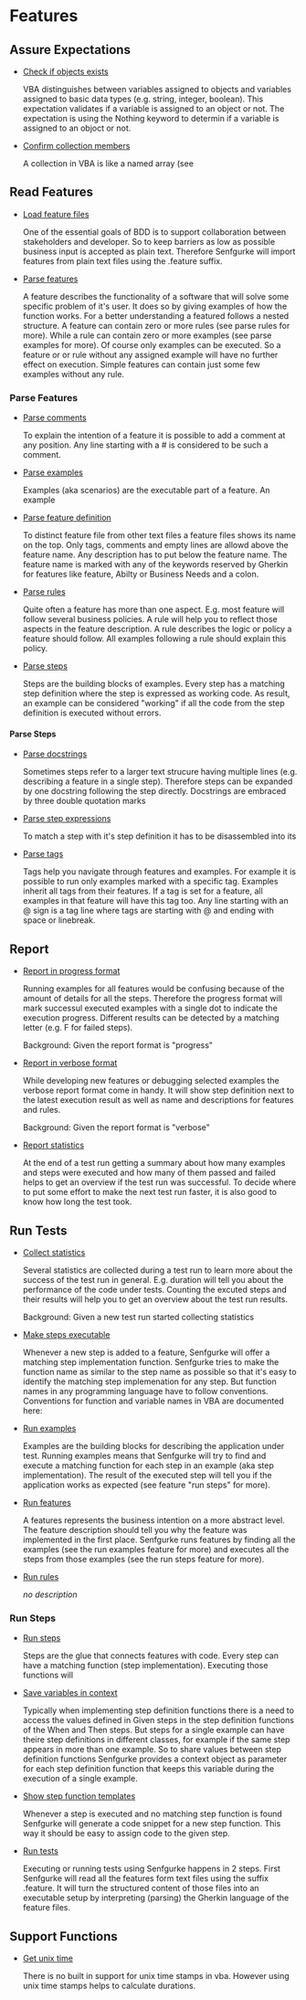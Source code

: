 # Features

## Assure Expectations

* [Check if objects exists](assure_expectations/check_if_objects_exists.feature)

  VBA distinguishes between variables assigned to objects and variables
  assigned to basic data types (e.g. string, integer, boolean). This
  expectation validates if a variable is assigned to an object or not. The
  expectation is using the Nothing keyword to determin if a variable is
  assigned to an objoct or not.

* [Confirm collection members](assure_expectations/confirm_collection_members.feature)

  A collection in VBA is like a named array (see

## Read Features

* [Load feature files](read_features/load_feature_files.feature)

  One of the essential goals of BDD is to support collaboration between
  stakeholders and developer. So to keep barriers as low as possible business
  input is accepted as plain text. Therefore Senfgurke will import features
  from plain text files using the .feature suffix.

* [Parse features](read_features/parse_features.feature)

  A feature describes the functionality of a software that will solve some
  specific problem of it's user. It does so by giving examples of how the
  function works.
  For a better understanding a featured follows a nested structure. A feature
  can contain zero or more rules (see parse rules for more). While a rule can
  contain zero or more examples (see parse examples for more). Of course only
  examples can be executed. So a feature or or rule without any assigned
  example will have no further effect on execution.
  Simple features can contain just some few examples without any rule.

### Parse Features

* [Parse comments](read_features/parse_features/parse_comments.feature)

  To explain the intention of a feature it is possible to add a comment at any
  position. Any line starting with a # is considered to be such a comment.

* [Parse examples](read_features/parse_features/parse_examples.feature)

  Examples (aka scenarios) are the executable part of a feature. An example

* [Parse feature definition](read_features/parse_features/parse_feature_definition.feature)

  To distinct feature file from other text files a feature files shows its name
  on the top. Only tags, comments and empty lines are allowd above the feature
  name. Any description has to put below the feature name.
  The feature name is marked with any of the keywords reserved by Gherkin for
  features like feature, Abilty or Business Needs and a colon.

* [Parse rules](read_features/parse_features/parse_rules.feature)

  Quite often a feature has more than one aspect. E.g. most feature will follow
  several business policies. A rule will help you to reflect those aspects in
  the feature description. A rule describes the logic or policy a feature should
  follow. All examples following a rule should explain this policy.

* [Parse steps](read_features/parse_features/parse_steps.feature)

  Steps are the building blocks of examples. Every step has a matching step
  definition where the step is expressed as working code. As result, an example
  can be considered "working" if all the code from the step definition is
  executed without errors.

#### Parse Steps

* [Parse docstrings](read_features/parse_features/parse_steps/parse_docstrings.feature)

  Sometimes steps refer to a larger text strucure having multiple lines (e.g.
  describing a feature in a single step). Therefore steps can be expanded by one
  docstring following the step directly. Docstrings are embraced by three double
  quotation marks

* [Parse step expressions](read_features/parse_features/parse_steps/parse_step_expressions.feature)

  To match a step with it's step definition it has to be disassembled into its

* [Parse tags](read_features/parse_features/parse_tags.feature)

  Tags help you navigate through features and examples. For example it is
  possible to run only examples marked with a specific tag.
  Examples inherit all tags from their features. If a tag is set for a
  feature, all examples in that feature will have this tag too.
  Any line starting with an @ sign is a tag line where tags are starting
  with @ and ending with space or linebreak.

## Report

* [Report in progress format](report/report_in_progress_format.feature)

  Running examples for all features would be confusing because of the amount
  of details for all the steps.
  Therefore the progress format will mark successul executed examples with
  a single dot to indicate the execution progress. Different results can be
  detected by a matching letter (e.g. F for failed steps).

  Background:
  Given the report format is "progress"

* [Report in verbose format](report/report_in_verbose_format.feature)

  While developing new features or debugging selected examples the verbose
  report format come in handy. It will show step definition next to the latest
  execution result as well as name and descriptions for features and rules.

  Background:
  Given the report format is "verbose"

* [Report statistics](report/report_statistics.feature)

  At the end of a test run getting a summary about how many examples and steps
  were executed and how many of them passed and failed helps to get an
  overview if the test run was successful. To decide where to put some effort
  to make the next test run faster, it is also good to know how long the test
  took.

## Run Tests

* [Collect statistics](run_tests/collect_statistics.feature)

  Several statistics are collected during a test run to learn more about
  the success of the test run in general. E.g. duration will tell you about
  the performance of the code under tests. Counting the excuted steps and
  their results will help you to get an overview about the test run results.

  Background:
  Given a new test run started collecting statistics

* [Make steps executable](run_tests/make_steps_executable.feature)

  Whenever a new step is added to a feature, Senfgurke will offer a matching
  step implementation function. Senfgurke tries to make the function name as
  similar to the step name as possible so that it's easy to identify the
  matching step implemenation for any step. But function names in any
  programming language have to follow conventions.
  Conventions for function and variable names in VBA are documented here:

* [Run examples](run_tests/run_examples.feature)

  Examples are the building blocks for describing the application under test.
  Running examples means that Senfgurke will try to find and execute a
  matching function for each step in an example (aka step implementation).
  The result of the executed step will tell you if the application works as
  expected (see feature "run steps" for more).

* [Run features](run_tests/run_features.feature)

  A features represents the business intention on a more abstract level. The
  feature description should tell you why the feature was implemented in the
  first place.
  Senfgurke runs features by finding all the examples (see the run examples
  feature for more) and executes all the steps from those examples (see the
  run steps feature for more).

* [Run rules](run_tests/run_rules.feature)

  _no description_

### Run Steps

* [Run steps](run_tests/run_steps/run_steps.feature)

  Steps are the glue that connects features with code. Every step can have a
  matching function (step implementation). Executing those functions will

* [Save variables in context](run_tests/run_steps/save_variables_in_context.feature)

  Typically when implementing step definition functions there is a need to
  access the values defined in Given steps in the step definition functions
  of the When and Then steps. But steps for a single example can have theire
  step definitions in different classes, for example if the same step appears
  in more than one example. So to share values between step definition
  functions Senfgurke provides a context object as parameter for each step
  definition function that keeps this variable during the execution of a
  single example.

* [Show step function templates](run_tests/run_steps/show_step_function_templates.feature)

  Whenever a step is executed and no matching step function is found Senfgurke
  will generate a code snippet for a new step function. This way it should be
  easy to assign code to the given step.

* [Run tests](run_tests/run_tests.feature)

  Executing or running tests using Senfgurke happens in 2 steps. First Senfgurke
  will read all the features form text files using the suffix .feature. It will
  turn the structured content of those files into an executable setup by
  interpreting (parsing) the Gherkin language of the feature files.

## Support Functions

* [Get unix time](support_functions/get_unix_time.feature)

  There is no built in support for unix time stamps in vba. However using unix
  time stamps helps to calculate durations.
